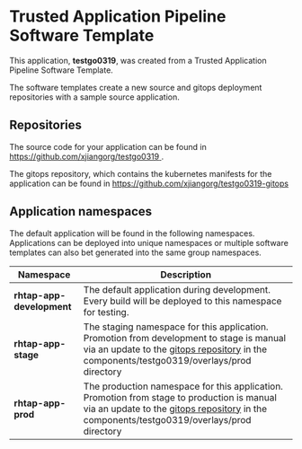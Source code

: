 # Trusted Application Pipeline Software Template

This application, **testgo0319**, was created from a Trusted Application Pipeline Software Template.

The software templates create a new source and gitops deployment repositories with a sample source application. 

## Repositories

The source code for your application can be found in [https://github.com/xjiangorg/testgo0319 ](https://github.com/xjiangorg/testgo0319 ).
 
The gitops repository, which contains the kubernetes manifests for the application can be found in 
[https://github.com/xjiangorg/testgo0319-gitops ](https://github.com/xjiangorg/testgo0319-gitops ) 

## Application namespaces 

The default application will be found in the following namespaces. Applications can be deployed into unique namespaces or multiple software templates can also bet generated into the same group namespaces.  

|  Namespace   |  Description   |  
| -------- | -------- |   
| **rhtap-app-development** | The default application during development. Every build will be deployed to this namespace for testing. | 
| **rhtap-app-stage** | The staging namespace for this application. Promotion from development to stage is manual via an update to the [gitops repository](https://github.com/xjiangorg/testgo0319-gitops ) in the components/testgo0319/overlays/prod directory |  
| **rhtap-app-prod** | The production namespace for this application. Promotion from stage to production is manual via an update to the [gitops repository](https://github.com/xjiangorg/testgo0319-gitops ) in the components/testgo0319/overlays/prod directory | 